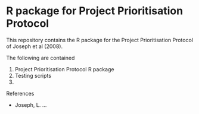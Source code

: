 # R package for Project Prioritisation Protocol

This repository contains the R package for the Project Prioritisation Protocol of Joseph et al (2008).  

The following are contained

1. Project Prioritisation Protocol R package
2. Testing scripts
3. 


References
* Joseph, L. ... 